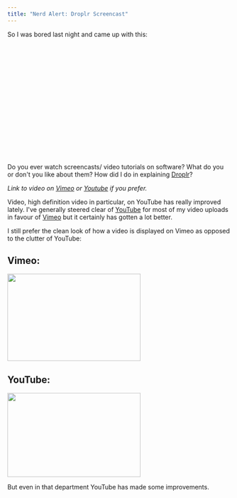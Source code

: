```yaml
---
title: "Nerd Alert: Droplr Screencast"
---
```

<p>So I was bored last night and came up with this:</p>
<p><object width="450" height="253"><param name="allowfullscreen" value="true" /><param name="allowscriptaccess" value="always" /><param name="movie" value="https://vimeo.com/moogaloop.swf?clip_id=8911507&amp;server=vimeo.com&amp;show_title=1&amp;show_byline=0&amp;show_portrait=0&amp;color=241F5D&amp;fullscreen=1" /><embed src="https://vimeo.com/moogaloop.swf?clip_id=8911507&amp;server=vimeo.com&amp;show_title=1&amp;show_byline=0&amp;show_portrait=0&amp;color=241F5D&amp;fullscreen=1" type="application/x-shockwave-flash" allowfullscreen="true" allowscriptaccess="always" width="450" height="253"></embed></object></p>
<p>Do you ever watch screencasts/ video tutorials on software?  What do you or don't you like about them?  How did I do in explaining <a href="https://www.droplr.com">Droplr</a>?</p>
<p><em>Link to video on <a href="https://vimeo.com/8911507">Vimeo</a> or <a href="https://www.youtube.com/watch?v=HqWFpd6IIqk">Youtube</a> if you prefer.</em></p>
<p>Video, high definition video in particular, on YouTube has really improved lately.  I've generally steered clear of <a href="https://youtube.com/user/pbooker">YouTube</a> for most of my video uploads in favour of <a href="https://vimeo.com/ichris76">Vimeo</a> but it certainly has gotten a lot better.</p>
<p>I still prefer the clean look of how a video is displayed on Vimeo as opposed to the clutter of YouTube:</p>
<h2> Vimeo:</h2>
<p><a href="https://chrisenns.com/wp-content/uploads/2010/01/vimeo1.png"><img src="https://chrisenns.com/wp-content/uploads/2010/01/vimeo-300x196.png" alt="" title="Vimeo" width="300" height="196" class="aligncenter size-medium wp-image-2044" /></a></p>
<h2>YouTube:</h2>
<p><a href="https://chrisenns.com/wp-content/uploads/2010/01/youtube1.png"><img src="https://chrisenns.com/wp-content/uploads/2010/01/youtube-300x189.png" alt="" title="YouTube" width="300" height="189" class="aligncenter size-medium wp-image-2045" /></a></p>
<p>But even in that department YouTube has made some improvements.</p>
